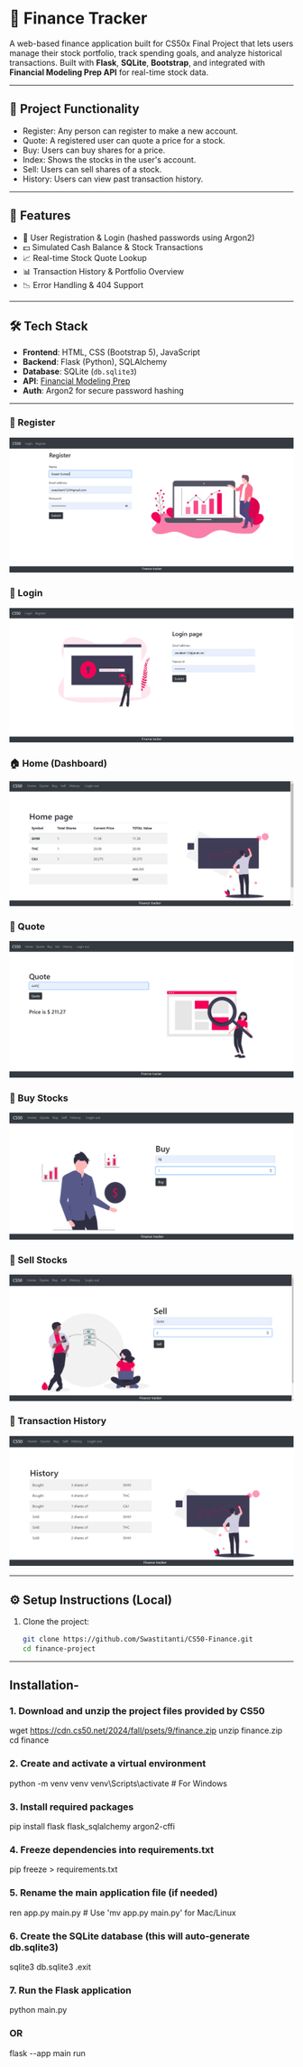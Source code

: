 # 💸 Finance Tracker

A web-based finance application built for CS50x Final Project that lets users manage their stock portfolio, track spending goals, and analyze historical transactions. Built with **Flask**, **SQLite**, **Bootstrap**, and integrated with **Financial Modeling Prep API** for real-time stock data.

---

## 🧠 Project Functionality

- Register: Any person can register to make a new account.
- Quote: A registered user can quote a price for a stock.
- Buy: Users can buy shares for a price.
- Index: Shows the stocks in the user's account.
- Sell: Users can sell shares of a stock.
- History: Users can view past transaction history.

---

## 🚀 Features

- 🔐 User Registration & Login (hashed passwords using Argon2)
- 💵 Simulated Cash Balance & Stock Transactions
- 📈 Real-time Stock Quote Lookup
- 📊 Transaction History & Portfolio Overview
- 📉 Error Handling & 404 Support

---

## 🛠️ Tech Stack

- **Frontend**: HTML, CSS (Bootstrap 5), JavaScript
- **Backend**: Flask (Python), SQLAlchemy
- **Database**: SQLite (`db.sqlite3`)
- **API**: [Financial Modeling Prep](https://financialmodelingprep.com/developer/docs)
- **Auth**: Argon2 for secure password hashing

---

### 📝 Register
![Register](static/screenshots/register.png)

### 🔐 Login
![Login](static/screenshots/login.png)

### 🏠 Home (Dashboard)
![Home](static/screenshots/home.png)

### 💬 Quote
![Quote](static/screenshots/quote.png)

### 🛒 Buy Stocks
![Buy](static/screenshots/buy.png)

### 💼 Sell Stocks
![Sell](static/screenshots/sell.png)

### 📜 Transaction History
![History](static/screenshots/history.png)

---

## ⚙️ Setup Instructions (Local)

1. Clone the project:
   ```bash
   git clone https://github.com/Swastitanti/CS50-Finance.git
   cd finance-project

---

## Installation-

### 1. Download and unzip the project files provided by CS50
wget https://cdn.cs50.net/2024/fall/psets/9/finance.zip
unzip finance.zip
cd finance

### 2. Create and activate a virtual environment
python -m venv venv
venv\Scripts\activate   # For Windows

### 3. Install required packages
pip install flask flask_sqlalchemy argon2-cffi

### 4. Freeze dependencies into requirements.txt
pip freeze > requirements.txt

### 5. Rename the main application file (if needed)
ren app.py main.py   # Use 'mv app.py main.py' for Mac/Linux

### 6. Create the SQLite database (this will auto-generate db.sqlite3)
sqlite3 db.sqlite3
.exit

### 7. Run the Flask application
python main.py
### OR
flask --app main run
